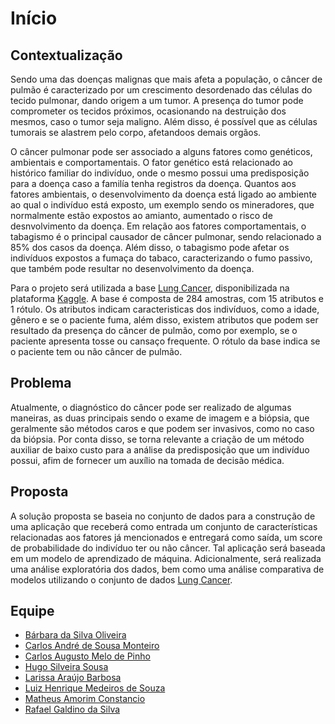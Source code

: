 # Início

## Contextualização

Sendo uma das doenças malignas que mais afeta a população, o câncer de pulmão é caracterizado por um crescimento desordenado das células do tecido pulmonar, dando origem a um tumor. A presença do tumor pode comprometer os tecidos próximos, ocasionando na destruição dos mesmos, caso o tumor seja maligno. Além disso, é possível que as células tumorais se alastrem pelo corpo, afetandoos demais orgãos.

O câncer pulmonar pode ser associado a alguns fatores como genéticos, ambientais e comportamentais. O fator genético está relacionado ao histórico familiar do indivíduo, onde o mesmo possui uma predisposição para a doença caso a familía tenha registros da doença. Quantos aos fatores ambientais, o desenvolvimento da doença está ligado ao ambiente ao qual o indivíduo está exposto, um exemplo sendo os mineradores, que normalmente estão expostos ao amianto, aumentado o risco de desnvolvimento da doença. Em relação aos fatores comportamentais, o tabagismo é o principal causador de câncer pulmonar, sendo relacionado a 85% dos casos da doença. Além disso, o tabagismo pode afetar os indivíduos expostos a fumaça do tabaco, caracterizando o fumo passivo, que também pode resultar no desenvolvimento da doença.

Para o projeto será utilizada a base [Lung Cancer](https://www.kaggle.com/datasets/nancyalaswad90/lung-cancer), disponibilizada na plataforma [Kaggle](https://www.kaggle.com/). A base é composta de 284 amostras, com 15 atributos e 1 rótulo. Os atributos indicam caracteristicas dos indivíduos, como a idade, gênero e se o paciente fuma, além disso, existem atributos que podem ser resultado da presença do câncer de pulmão, como por exemplo, se o paciente apresenta tosse ou cansaço frequente. O rótulo da base indica se o paciente tem ou não câncer de pulmão.

## Problema

Atualmente, o diagnóstico do câncer pode ser realizado de algumas maneiras, as duas principais sendo o exame de imagem e a biópsia, que geralmente são métodos caros e que podem ser invasivos, como no caso da biópsia. Por conta disso, se torna relevante a criação de um método auxiliar de baixo custo para a análise da predisposição que um indivíduo possui, afim de fornecer um auxílio na tomada de decisão médica.

## Proposta

A solução proposta se baseia no conjunto de dados para a construção de uma aplicação que receberá como entrada um conjunto de características relacionadas aos fatores já mencionados e entregará como saída, um score de probabilidade do indivíduo ter ou não câncer. Tal aplicação será baseada em um modelo de aprendizado de máquina. Adicionalmente, será realizada uma análise exploratória dos dados, bem como uma análise comparativa de modelos utilizando o conjunto de dados [Lung Cancer](https://www.kaggle.com/datasets/nancyalaswad90/lung-cancer).

## Equipe

 - [Bárbara da Silva Oliveira](https://github.com/barbaraoliveira1415)
 - [Carlos André de Sousa Monteiro](https://github.com/CarlosAndre1977)
 - [Carlos Augusto Melo de Pinho](https://github.com/augustocarrlos10)
 - [Hugo Silveira Sousa](https://github.com/hugosousa111)
 - [Larissa Araújo Barbosa](https://github.com/Larissaab)
 - [Luiz Henrique Medeiros de Souza](https://github.com/Luizrev)
 - [Matheus Amorim Constancio](https://github.com/math-ac)
 - [Rafael Galdino da Silva](https://github.com/rafaelsilva81)

